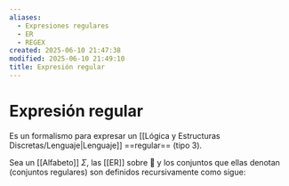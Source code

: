 ```yaml
---
aliases:
  - Expresiones regulares
  - ER
  - REGEX
created: 2025-06-10 21:47:38
modified: 2025-06-10 21:49:10
title: Expresión regular
---
```


# Expresión regular

Es un formalismo para expresar un [[Lógica y Estructuras Discretas/Lenguaje|Lenguaje]] ==regular== (tipo 3).

Sea un [[Alfabeto]] $\Sigma$, las [[ER]] sobre  y los conjuntos que ellas denotan (conjuntos regulares) son definidos recursivamente como sigue: